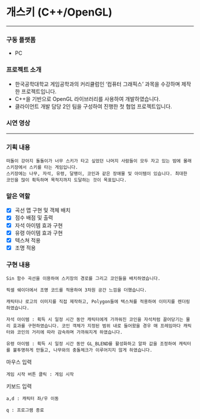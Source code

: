 # 개스키 (C++/OpenGL)

---

### 구동 플랫폼

- PC

### 프로젝트 소개

- 한국공학대학교 게임공학과의 커리큘럼인 ‘컴퓨터 그래픽스’ 과목을 수강하며 제작한 프로젝트입니다.
- C++을 기반으로 OpenGL 라이브러리를 사용하여 개발하였습니다.
- 클라이언트 개발 담당 2인 팀을 구성하여 진행한 첫 협업 프로젝트입니다.

### 시연 영상

[]()

---

### 기획 내용

```
떠돌이 강아지 돌돌이가 너무 스키가 타고 싶었던 나머지 사람들이 모두 자고 있는 밤에 몰래 스키장에서 스키를 타는 게임입니다.
스키장에는 나무, 자석, 유령, 달팽이, 코인과 같은 장애물 및 아이템이 있습니다. 최대한 코인을 많이 획득하며 목적지까지 도달하는 것이 목표입니다.
```

### 맡은 역할

- [x]  곡선 맵 구현 및 객체 배치
- [x]  점수 배점 및 출력
- [x]  자석 아이템 효과 구현
- [x]  유령 아이템 효과 구현
- [x]  텍스쳐 적용
- [x]  조명 적용

### 구현 내용

```
Sin 함수 곡선을 이용하여 스키장의 경로를 그리고 코인들을 배치하였습니다.

픽셀 쉐이더에서 조명 코드를 적용하여 3차원 공간 느낌을 더했습니다.

캐릭터나 로고의 이미지를 직접 제작하고, Polygon들에 텍스쳐를 적용하여 이미지를 렌더링하였습니다.

자석 아이템 : 획득 시 일정 시간 동안 캐릭터에게 가까워진 코인을 자석처럼 끌어당기는 물리 효과를 구현하였습니다. 코인 객체가 지정된 범위 내로 들어왔을 경우 매 프레임마다 캐릭터와 코인의 거리에 따라 감속하며 가까워지게 하였습니다.

유령 아이템 : 획득 시 일정 시간 동안 GL_BLEND를 활성화하고 알파 값을 조정하여 캐릭터를 불투명하게 만들고, 나무와의 충돌체크가 이루어지지 않게 하였습니다.
```

마우스 입력

`게임 시작 버튼 클릭 : 게임 시작`

키보드 입력

`a,d : 캐릭터 좌/우 이동`

`q : 프로그램 종료`
